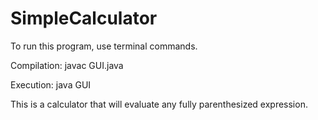 # SimpleCalculator
To run this program, use terminal commands.


Compilation: javac GUI.java

Execution:   java GUI


This is a calculator that will evaluate any fully parenthesized expression.
